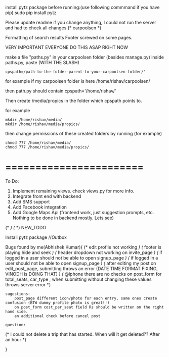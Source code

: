 install pytz package before running:(use following commmand if you have pip)
    sudo pip install pytz

Please update readme if you change anything, I could not run the server and had to check all changes
(* carpoolsen *)

Formatting of search results
Footer screwed on some pages.


VERY IMPORTANT
EVERYONE DO THIS
ASAP
RIGHT NOW

make a file "paths.py" in your carpoolsen folder (besides manage.py)
inside paths.py, paste  (WITH THE SLASH)

    cpspath=/path-to-the-folder-parent-to-your-carpoolsen-folder/'


for example
if my carpoolsen folder is here
    /home/rishav/carpoolsen/

then path.py should contain
    cpspath='/home/rishav/'
    
Then create /media/propics in the folder which cpspath points to.

for example

    mkdir /home/rishav/media/
    mkdir /home/rishav/media/propics/
    
then change permissions of these created folders by running (for example)

    chmod 777 /home/rishav/media/
    chmod 777 /home/rishav/media/propics/
    
=======================
=======================



To Do:

1. Implement remaining views. check views.py for more info.
2. Integrate front end with backend
3. Add SMS support
4. Add Facebook integration
5. Add Google Maps Api (frontend work, just suggestion prompts, etc. Nothing to be done in backend mostly. Lets see)


(* <!-- Rating table not opening but working fine. --> *)
(* <!-- Dashboard list in decreasing order. --> *)
NEW_TODO

<!-- CHECK EDIT POST -->
<!-- Receipt shows footer text -->
<!-- LoginVerify Validate -->
<!-- Gmaps -->
<!-- Edit_post date-time issue -->
<!-- Dropdown not working on settings page -->
<!-- Photos and links in footer -->
Install pytz package
//Outbox


Bugs found by me(Abhishek Kumar){
(* 	edit profile not working *)
(* 	footer is playing hide and seek *)
(* 	header dropdown not working on invite_page *)
(*	if logged in a user should not be able to open signup_page *)
(* 	if logged in a user should not be able to open signup_page *)
(* 	after editing my post on edit_post_page, submitting throws an error (DATE TIME FORMAT FIXING, VINODH is DOING THAT) *)
(* 	@iphone there are no checks on post_form for total_seats, car_type , when submitting without changing these values throws server error *)

	sugestions:
		post_page different icon/photo for each entry, same ones create confusion (BTW dummy profile photo is great!!)
		on post_form cost_per_seat field Rs should be written on the right hand side.
		an additional check before cancel post

	question:
(* 		I could not delete a trip that has started. When will it get deleted?? After an hour *)

}
 
